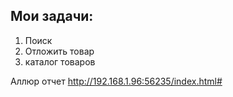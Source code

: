 ## Мои задачи:
1. Поиск
2. Отложить товар
3. каталог товаров

Аллюр отчет http://192.168.1.96:56235/index.html#